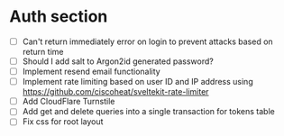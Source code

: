 # Auth section

- [ ] Can't return immediately error on login to prevent attacks based on return time
- [ ] Should I add salt to Argon2id generated password?
- [ ] Implement resend email functionality
- [ ] Implement rate limiting based on user ID and IP address using https://github.com/ciscoheat/sveltekit-rate-limiter
- [ ] Add CloudFlare Turnstile
- [ ] Add get and delete queries into a single transaction for tokens table
- [ ] Fix css for root layout
